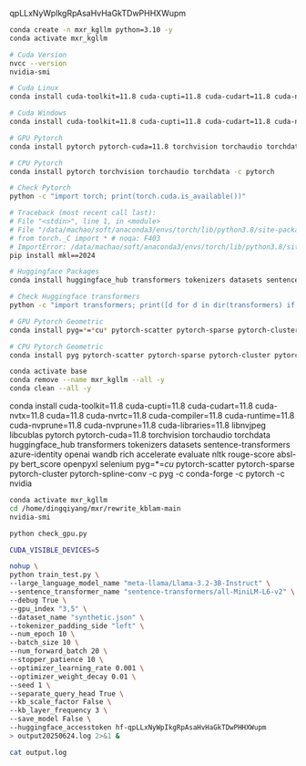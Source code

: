 qpLLxNyWpIkgRpAsaHvHaGkTDwPHHXWupm

```bash
conda create -n mxr_kgllm python=3.10 -y
conda activate mxr_kgllm

# Cuda Version
nvcc --version
nvidia-smi

# Cuda Linux
conda install cuda-toolkit=11.8 cuda-cupti=11.8 cuda-cudart=11.8 cuda-nvtx=11.8 cuda=11.8 cuda-nvrtc=11.8 cuda-compiler=11.8 cuda-runtime=11.8 cuda-nvprune=11.8 cuda-nvprune=11.8 cuda-libraries=11.8 -c nvidia

# Cuda Windows
conda install cuda-toolkit=11.8 cuda-cupti=11.8 cuda-cudart=11.8 cuda-nvtx=11.8 cuda=11.8 cuda-nvrtc=11.8 cuda-compiler=11.8 cuda-runtime=11.8 cuda-nvprune=11.8 cuda-nvprune=11.8 cuda-libraries=11.8 libnvjpeg libcublas -c nvidia

# GPU Pytorch
conda install pytorch pytorch-cuda=11.8 torchvision torchaudio torchdata -c pytorch

# CPU Pytorch
conda install pytorch torchvision torchaudio torchdata -c pytorch

# Check Pytorch
python -c "import torch; print(torch.cuda.is_available())"

# Traceback (most recent call last):
# File "<stdin>", line 1, in <module>
# File "/data/machao/soft/anaconda3/envs/torch/lib/python3.8/site-packages/torch/__init__.py", line 197, in <module>
# from torch._C import * # noqa: F403
# ImportError: /data/machao/soft/anaconda3/envs/torch/lib/python3.8/site-packages/torch/lib/libtorch_cpu.so: undefined symbol: iJIT_NotifyEvent
pip install mkl==2024

# Huggingface Packages
conda install huggingface_hub transformers tokenizers datasets sentence-transformers azure-identity openai wandb rich accelerate evaluate nltk rouge-score absl-py bert_score openpyxl selenium -c conda-forge

# Check Huggingface transformers
python -c "import transformers; print([d for d in dir(transformers) if "GenerationMixin" in d])"

# GPU Pytorch Geometric 
conda install pyg=*=*cu* pytorch-scatter pytorch-sparse pytorch-cluster pytorch-spline-conv -c pyg

# CPU Pytorch Geometric 
conda install pyg pytorch-scatter pytorch-sparse pytorch-cluster pytorch-spline-conv -c pyg

conda activate base
conda remove --name mxr_kgllm --all -y
conda clean --all -y
```

conda install cuda-toolkit=11.8 cuda-cupti=11.8 cuda-cudart=11.8 cuda-nvtx=11.8 cuda=11.8 cuda-nvrtc=11.8 cuda-compiler=11.8 cuda-runtime=11.8 cuda-nvprune=11.8 cuda-nvprune=11.8 cuda-libraries=11.8 libnvjpeg libcublas pytorch pytorch-cuda=11.8 torchvision torchaudio torchdata huggingface_hub transformers tokenizers datasets sentence-transformers azure-identity openai wandb rich accelerate evaluate nltk rouge-score absl-py bert_score openpyxl selenium pyg=*=*cu* pytorch-scatter pytorch-sparse pytorch-cluster pytorch-spline-conv -c pyg -c conda-forge -c pytorch -c nvidia


```bash
conda activate mxr_kgllm
cd /home/dingqiyang/mxr/rewrite_kblam-main
nvidia-smi

python check_gpu.py

CUDA_VISIBLE_DEVICES=5

nohup \
python train_test.py \
--large_language_model_name "meta-llama/Llama-3.2-3B-Instruct" \
--sentence_transformer_name "sentence-transformers/all-MiniLM-L6-v2" \
--debug True \
--gpu_index "3,5" \
--dataset_name "synthetic.json" \
--tokenizer_padding_side "left" \
--num_epoch 10 \
--batch_size 10 \
--num_forward_batch 20 \
--stopper_patience 10 \
--optimizer_learning_rate 0.001 \
--optimizer_weight_decay 0.01 \
--seed 1 \
--separate_query_head True \
--kb_scale_factor False \
--kb_layer_frequency 3 \
--save_model False \
--huggingface_accesstoken hf-qpLLxNyWpIkgRpAsaHvHaGkTDwPHHXWupm
> output20250624.log 2>&1 &

cat output.log

```
